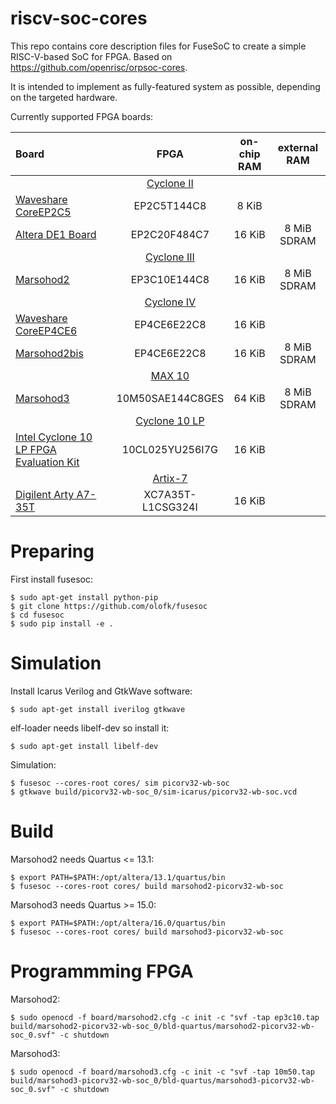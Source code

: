 riscv-soc-cores
===============

This repo contains core description files for FuseSoC
to create a simple RISC-V-based SoC for FPGA.
Based on https://github.com/openrisc/orpsoc-cores.

It is intended to implement as fully-featured
system as possible, depending on the targeted hardware.

Currently supported FPGA boards:

| Board | FPGA | on-chip RAM | external RAM |
| :---- | :--: | :---------: | :------:     |
| | [Cyclone II](https://www.altera.com/products/fpga/cyclone-series/cyclone-ii/support.html)
| [Waveshare CoreEP2C5](http://www.waveshare.com/wiki/CoreEP2C5)               | EP2C5T144C8  | 8 KiB  |             |
| [Altera DE1 Board](https://www.terasic.com.tw/cgi-bin/page/archive.pl?No=83) | EP2C20F484C7 | 16 KiB | 8 MiB SDRAM |
| | [Cyclone III](https://www.altera.com/products/fpga/cyclone-series/cyclone-iii/overview.html)
| [Marsohod2](https://marsohod.org/howtostart/marsohod2) | EP3C10E144C8 | 16 KiB | 8 MiB SDRAM |
| | [Cyclone IV](https://www.altera.com/products/fpga/cyclone-series/cyclone-iv/overview.html)
| [Waveshare CoreEP4CE6](http://www.waveshare.com/wiki/CoreEP4CE6) | EP4CE6E22C8 | 16 KiB |   |
| [Marsohod2bis](https://marsohod.org/11-blog/289-marsohod2bis)    | EP4CE6E22C8 | 16 KiB | 8 MiB SDRAM  |
| | [MAX 10](https://www.altera.com/products/fpga/max-series/max-10/overview.html)
| [Marsohod3](https://marsohod.org/howtostart/plata-marsokhod3) | 10M50SAE144C8GES | 64 KiB | 8 MiB SDRAM |
| | [Cyclone 10 LP](https://www.altera.com/products/fpga/cyclone-series/cyclone-10/cyclone-10-lp/overview.html)
| [Intel Cyclone 10 LP FPGA Evaluation Kit](https://www.altera.com/products/boards_and_kits/dev-kits/altera/cyclone-10-lp-evaluation-kit.html) | 10CL025YU256I7G | 16 KiB |   |
| | [Artix-7](https://www.xilinx.com/products/silicon-devices/fpga/artix-7.html)
| [Digilent Arty A7-35T](http://store.digilentinc.com/arty-a7-artix-7-fpga-development-board-for-makers-and-hobbyists/) | XC7A35T-L1CSG324I | 16 KiB |   |


# Preparing

First install fusesoc:

```
$ sudo apt-get install python-pip
$ git clone https://github.com/olofk/fusesoc
$ cd fusesoc
$ sudo pip install -e .
```


# Simulation

Install Icarus Verilog and GtkWave software:

```
$ sudo apt-get install iverilog gtkwave
```

elf-loader needs libelf-dev so install it:

```
$ sudo apt-get install libelf-dev
```

Simulation:

```
$ fusesoc --cores-root cores/ sim picorv32-wb-soc
$ gtkwave build/picorv32-wb-soc_0/sim-icarus/picorv32-wb-soc.vcd
```


# Build

Marsohod2 needs Quartus <= 13.1:

```
$ export PATH=$PATH:/opt/altera/13.1/quartus/bin
$ fusesoc --cores-root cores/ build marsohod2-picorv32-wb-soc
```

Marsohod3 needs Quartus >= 15.0:

```
$ export PATH=$PATH:/opt/altera/16.0/quartus/bin
$ fusesoc --cores-root cores/ build marsohod3-picorv32-wb-soc
```


# Programmming FPGA

Marsohod2:

```
$ sudo openocd -f board/marsohod2.cfg -c init -c "svf -tap ep3c10.tap build/marsohod2-picorv32-wb-soc_0/bld-quartus/marsohod2-picorv32-wb-soc_0.svf" -c shutdown

```

Marsohod3:

```
$ sudo openocd -f board/marsohod3.cfg -c init -c "svf -tap 10m50.tap build/marsohod3-picorv32-wb-soc_0/bld-quartus/marsohod3-picorv32-wb-soc_0.svf" -c shutdown
```

